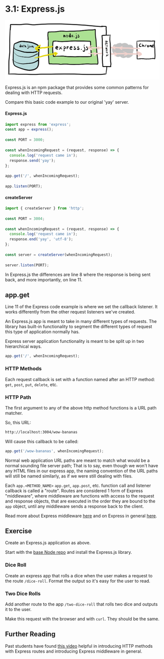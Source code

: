 # 3.1: Express.js

![](../../.gitbook/assets/express.jpg)

Express.js is an npm package that provides some common patterns for dealing with HTTP requests.

Compare this basic code example to our original 'yay' server.

#### Express.js

```javascript
import express from 'express';
const app = express();

const PORT = 3000;

const whenIncomingRequest = (request, response) => {
  console.log('request came in');
  response.send('yay');
};

app.get('/', whenIncomingRequest);

app.listen(PORT);
```

#### createServer

```javascript
import { createServer } from 'http';

const PORT = 3004;

const whenIncomingRequest = (request, response) => {
  console.log('request came in');
  response.end('yay', 'utf-8');
};

const server = createServer(whenIncomingRequest);

server.listen(PORT);
```

In Express.js the differences are line 8 where the response is being sent back, and more importantly, on line 11.

## app.get

Line 11 of the Express code example is where we set the callback listener. It works differently from the other request listeners we've created.

An Express.js app is meant to take in many different types of requests. The library has built-in functionality to segment the different types of request this type of application normally has.

Express server application functionality is meant to be split up in two hierarchical ways.

```javascript
app.get('/', whenIncomingRequest);
```

### HTTP Methods

Each request callback is set with a function named after an HTTP method: `get`, `post`, `put`, `delete`, etc.

### HTTP Path

The first argument to any of the above http method functions is a URL path matcher.

So, this URL:

```bash
http://localhost:3004/wow-bananas
```

Will cause this callback to be called:

```javascript
app.get('/wow-bananas', whenIncomingRequest);
```

Normal web application URL paths are meant to match what would be a normal sounding file server path; That is to say, even though we won't have any HTML files in our express app, the naming convention of the URL paths will still be named similarly, as if we were still dealing with files.

Each `app.<METHOD_NAME>` `app.get`, `app.post`, etc. function call and listener callback is called a "route". Routes are considered 1 form of Express "middleware", where middleware are functions with access to the request and response objects, that are executed in the order they are bound to the `app` object, until any middleware sends a response back to the client.

Read more about Express middleware [here](https://expressjs.com/en/guide/using-middleware.html) and on Express in general [here](https://expressjs.com/en/4x/api.html#express).

## Exercise

Create an Express.js application as above.

Start with the [base Node repo](https://github.com/rocketacademy/base-node-bootcamp) and install the Express.js library.

### Dice Roll

Create an express app that rolls a dice when the user makes a request to the route `/dice-roll`. Format the output so it's easy for the user to read.

### Two Dice Rolls

Add another route to the app `/two-dice-roll` that rolls two dice and outputs it to the user.

Make this request with the browser and with `curl`. They should be the same.

## Further Reading

Past students have found [this video](https://www.youtube.com/watch?v=JlgKybraoy4) helpful in introducing HTTP methods with Express routes and introducing Express middleware in general.
